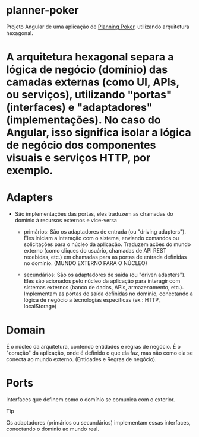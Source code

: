

# planner-poker
Projeto Angular de uma aplicação de <ins>Planning Poker</ins>, utilizando arquitetura hexagonal.

# A arquitetura hexagonal separa a lógica de negócio (domínio) das camadas externas (como UI, APIs, ou serviços), utilizando "portas" (interfaces) e "adaptadores" (implementações). No caso do Angular, isso significa isolar a lógica de negócio dos componentes visuais e serviços HTTP, por exemplo.


# Adapters
- São implementações das portas, eles traduzem as chamadas do domínio à recursos externos e vice-versa
    - primários: São os adaptadores de entrada (ou "driving adapters"). Eles iniciam a interação com o sistema, enviando comandos ou solicitações para o núcleo da aplicação.
Traduzem ações do mundo externo (como cliques do usuário, chamadas de API REST recebidas, etc.) em chamadas para as portas de entrada definidas no domínio. (MUNDO EXTERNO PARA O NÚCLEO)
    
    - secundários: São os adaptadores de saída (ou "driven adapters"). Eles são acionados pelo núcleo da aplicação para interagir com sistemas externos (banco de dados, APIs, armazenamento, etc.). Implementam as portas de saída definidas no domínio, conectando a lógica de negócio a tecnologias específicas (ex.: HTTP, localStorage)

# Domain
 É o núcleo da arquitetura, contendo entidades e regras de negócio. É o "coração" da aplicação, onde é definido o que ela faz, mas não como ela se conecta ao mundo externo.
(Entidades e Regras de negócio).

# Ports 
Interfaces que definem como o domínio se comunica com o exterior.

> [!TIP]
> Os adaptadores (primários ou secundários) implementam essas interfaces, conectando o domínio ao mundo real.
